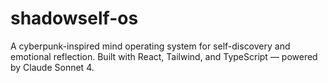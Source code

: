 # shadowself-os
A cyberpunk-inspired mind operating system for self-discovery and emotional reflection. Built with React, Tailwind, and TypeScript — powered by Claude Sonnet 4.
